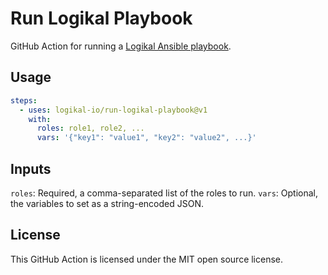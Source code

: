 Run Logikal Playbook
====================
GitHub Action for running a [Logikal Ansible
playbook](https://github.com/logikal-io/ansible-public-playbooks).

Usage
-----
```yaml
steps:
  - uses: logikal-io/run-logikal-playbook@v1
    with:
      roles: role1, role2, ...
      vars: '{"key1": "value1", "key2": "value2", ...}'
```

Inputs
------
`roles`: Required, a comma-separated list of the roles to run.
`vars`: Optional, the variables to set as a string-encoded JSON.

License
-------
This GitHub Action is licensed under the MIT open source license.
